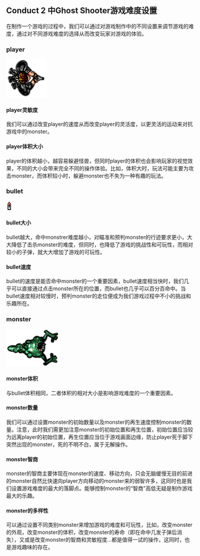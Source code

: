 ## Conduct 2 中Ghost Shooter游戏难度设置

在制作一个游戏的过程中，我们可以通过对游戏制作中的不同设置来调节游戏的难度，通过对不同游戏难度的选择从而改变玩家对游戏的体验。
### player
![](https://github.com/Tiantian0616/swi-homework/raw/master/player.png)
#### player灵敏度
我们可以通过改变player的速度从而改变player的灵活度，以更灵活的运动来对抗游戏中的monster。


#### player体积大小
player的体积越小，越容易躲避怪兽，但同时player的体积也会影响玩家的视觉效果，不同的大小会带来完全不同的操作体验。比如，体积大时，玩法可能主要为攻击monster，而体积较小时，躲避monster也不失为一种有趣的玩法。

### bullet
![](https://github.com/Tiantian0616/swi-homework/raw/master/bullet.png)
#### bullet大小
bullet越大，命中monstrer难度越小，对瞄准和预判monster的行迹要求更小，大大降低了击杀monster的难度，但同时，也降低了游戏的挑战性和可玩性，而相对较小的子弹，就大大增加了游戏的可玩性。

#### bullet速度
bullet的速度是能否命中monster的一个重要因素，bullet速度相当快时，我们几乎可以直接通过点击monster所在的位置，而bullet也几乎可以百分百命中。当bullet速度相对较慢时，预判monster的走位便成为我们游戏过程中不小的挑战和乐趣所在。

### monster
![](https://github.com/Tiantian0616/swi-homework/raw/master/monster.png)
#### monster体积
与bullet体积相同，二者体积的相对大小是影响游戏难度的一个重要因素。
#### monster数量
我们可以通过设置monster的初始数量以及monster的再生速度控制monster的数量。注意，此时我们需更加注意monster的初始位置和再生位置，初始位置应当较为远离player的初始位置，再生位置应当位于游戏画面边缘，防止player死于脚下突然出现的monster，死的不明不白，属于无解操作。
#### monster智商
monster的智商主要体现在monster的速度、移动方向，只会无脑缓慢无目的前进的monster自然比快速向player方向移动的monster来的弱智许多，这同时也是我们设置游戏难度的最大的落脚点。能够控制monster的“智商”高低无疑是制作游戏最大的乐趣。
#### monster的多样性
可以通过设置不同类别monster来增加游戏的难度和可玩性，比如，改变monster的外观，改变monster的体积，改变monster的寿命（即在命中几发子弹后消失），又或是改变monster的智商和灵敏程度...都是值得一试的操作，这同时，也是游戏趣味的存在。




